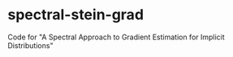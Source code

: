 # spectral-stein-grad
Code for "A Spectral Approach to Gradient Estimation for Implicit Distributions"
